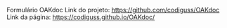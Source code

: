 Formulário OAKdoc
Link do projeto: https://github.com/codiguss/OAKdoc
Link da página: https://codiguss.github.io/OAKdoc/
